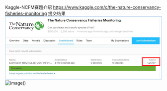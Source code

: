 Kaggle-NCFM赛题介绍
https://www.kaggle.com/c/the-nature-conservancy-fisheries-monitoring
提交结果
![image()](https://github.com/Gpwner/NCFM/blob/master/result(%E6%8F%90%E4%BA%A4%E7%BB%93%E6%9E%9C)/1.png)
![image()](https://github.com/Gpwner/NCFM/blob/master/result(%E6%8F%90%E4%BA%A4%E7%BB%93%E6%9E%9C)/2.png)

